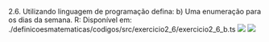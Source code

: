 2.6. Utilizando linguagem de programação defina:
b) Uma enumeração para os dias da semana.
R: Disponível em:
./definicoesmatematicas/codigos/src/exercicio2_6/exercicio2_6_b.ts
<img src=./semana/>
<img src=./retsemana/>
